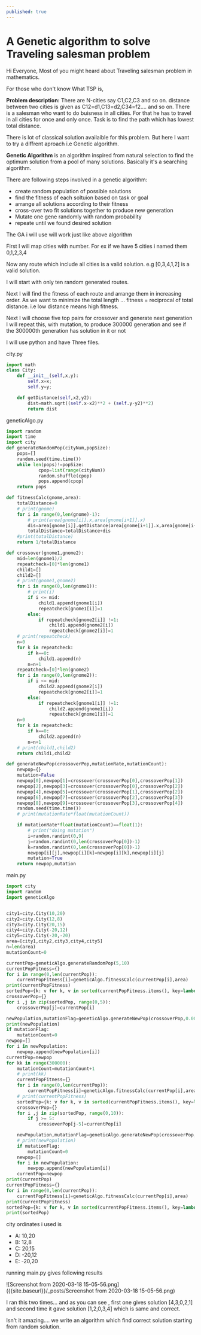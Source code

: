 ```yaml
---
published: true
---
```

# A Genetic algorithm to solve Traveling salesman problem 

Hi Everyone,
Most of you might heard about Traveling salesman problem in mathematics.

For those who don't know What TSP is,

**Problem description:** There are N-cities say C1,C2,C3 and so on.
distance between two cities is given as C12=d1,C13=d2,C34=f2.... and so on.
There is a salesman who want to do buisness in all cities. For that he has to travel in all cities for once and only once. Task is to find the path which has lowest total distance.

There is lot of classical solution availaible for this problem. But here I want to try a diffrent aproach i.e Genetic algorithm.

**Genetic Algorithm** is an algorithm inspired from natural selection to find the optimum solution from a pool of many solutions. Basically it's a searching algorithm.

There are following steps involved in a genetic algorithm:

- create  random population of possible solutions
- find the fitness of each soltuion based on task or goal
- arrange all solutions according to their fitness
- cross-over two fit solutions together to produce new generation
- Mutate one gene randomly with random probability
- repeate until we found desired solution

The GA i will use will work just like above algorithm

First I will map cities with number. For ex if we have 5 cities i named them 0,1,2,3,4

Now any route which include all cities is a valid solution. e.g  \[0,3,4,1,2] is a valid solution.

I will start with only ten random generated routes.

Next I will find the fitness of each route and arrange them in increasing order. As we want to minimize the total length ... fitness = reciprocal of total distance. i.e low distance means high fitness.

Next I will choose five top pairs for crossover and generate next generation 
I will repeat this, with mutation, to produce 300000 generation and see if the 300000th generation has solution in it or not

I will use python and have Three files.

city.py
```python
import math
class City:
    def __init__(self,x,y):
        self.x=x;
        self.y=y;

    def getDistance(self,x2,y2):
        dist=math.sqrt((self.x-x2)**2 + (self.y-y2)**2)
        return dist
```

geneticAlgo.py
```python
import random
import time
import city
def generateRandomPop(cityNum,popSize):
    pops=[]
    random.seed(time.time())
    while len(pops)!=popSize:
            cpop=list(range(cityNum))
            random.shuffle(cpop)
            pops.append(cpop)
    return pops

def fitnessCalc(gnome,area):
    totalDistance=0
    # print(gnome)
    for i in range(0,len(gnome)-1):
        # print(area[gnome[i]].x,area[gnome[i+1]].x)
        dis=area[gnome[i]].getDistance(area[gnome[i+1]].x,area[gnome[i+1]].y)
        totalDistance=totalDistance+dis
    #print(totalDistance)
    return 1/totalDistance

def crossover(gnome1,gnome2):
    mid=len(gnome1)/2
    repeatcheck=[0]*len(gnome1)
    child1=[]
    child2=[]
    # print(gnome1,gnome2)
    for i in range(0,len(gnome1)):
        # print(i)
        if i <= mid:
            child1.append(gnome1[i])
            repeatcheck[gnome1[i]]=1
        else:
            if repeatcheck[gnome2[i]] !=1:
                child1.append(gnome2[i])
                repeatcheck[gnome2[i]]=1
    # print(repeatcheck)
    n=0
    for k in repeatcheck:
        if k==0:
            child1.append(n)
        n=n+1
    repeatcheck=[0]*len(gnome2)
    for i in range(0,len(gnome2)):
        if i <= mid:
            child2.append(gnome2[i])
            repeatcheck[gnome2[i]]=1
        else:
            if repeatcheck[gnome1[i]] !=1:
                child2.append(gnome1[i])
                repeatcheck[gnome1[i]]=1
    n=0
    for k in repeatcheck:
        if k==0:
            child2.append(n)
        n=n+1
    # print(child1,child2)
    return child1,child2

def generateNewPop(crossoverPop,mutationRate,mutationCount):
    newpop={}
    mutation=False
    newpop[0],newpop[1]=crossover(crossoverPop[0],crossoverPop[1])
    newpop[2],newpop[3]=crossover(crossoverPop[0],crossoverPop[2])
    newpop[4],newpop[5]=crossover(crossoverPop[1],crossoverPop[2])
    newpop[6],newpop[7]=crossover(crossoverPop[2],crossoverPop[3])
    newpop[8],newpop[9]=crossover(crossoverPop[3],crossoverPop[4])
    random.seed(time.time())
    # print(mutationRate*float(mutationCount))

    if mutationRate*float(mutationCount)==float(1):
        # print("doing mutation")
        i=random.randint(0,9)
        j=random.randint(0,len(crossoverPop[0])-1)
        k=random.randint(0,len(crossoverPop[0])-1)
        newpop[i][j],newpop[i][k]=newpop[i][k],newpop[i][j]
        mutation=True
    return newpop,mutation

```

main.py
```python
import city
import random
import geneticAlgo


city1=city.City(10,20)
city2=city.City(12,8)
city3=city.City(20,15)
city4=city.City(-20,12)
city5=city.City(-20,-20)
area=[city1,city2,city3,city4,city5]
n=len(area)
mutationCount=0

currentPop=geneticAlgo.generateRandomPop(5,10)
currentPopFitness={}
for i in range(0,len(currentPop)):
    currentPopFitness[i]=geneticAlgo.fitnessCalc(currentPop[i],area)
print(currentPopFitness)
sortedPop={k: v for k, v in sorted(currentPopFitness.items(), key=lambda item: item[1])}
crossoverPop={}
for i ,j in zip(sortedPop, range(0,5)):
    crossoverPop[j]=currentPop[i]

newPopulation,mutationFlag=geneticAlgo.generateNewPop(crossoverPop,0.005,mutationCount)
print(newPopulation)
if mutationFlag:
    mutationCount=0
newpop=[]
for i in newPopulation:
    newpop.append(newPopulation[i])
currentPop=newpop
for kk in range(300000):
    mutationCount=mutationCount+1
    # print(kk)
    currentPopFitness={}
    for i in range(0,len(currentPop)):
        currentPopFitness[i]=geneticAlgo.fitnessCalc(currentPop[i],area)
    # print(currentPopFitness)
    sortedPop={k: v for k, v in sorted(currentPopFitness.items(), key=lambda item: item[1])}
    crossoverPop={}
    for i ,j in zip(sortedPop, range(0,10)):
        if j >= 5:
            crossoverPop[j-5]=currentPop[i]

    newPopulation,mutationFlag=geneticAlgo.generateNewPop(crossoverPop,0.005,mutationCount)
    # print(newPopulation)
    if mutationFlag:
        mutationCount=0
    newpop=[]
    for i in newPopulation:
        newpop.append(newPopulation[i])
    currentPop=newpop
print(currentPop)
currentPopFitness={}
for i in range(0,len(currentPop)):
    currentPopFitness[i]=geneticAlgo.fitnessCalc(currentPop[i],area)
print(currentPopFitness)
sortedPop={k: v for k, v in sorted(currentPopFitness.items(), key=lambda item: item[1])}
print(sortedPop)
```

city ordinates i used is 
- A: 10,20
- B: 12,8
- C: 20,15
- D: -20,12
- E: -20,20

running main.py gives following results

![Screenshot from 2020-03-18 15-05-56.png]({{site.baseurl}}/_posts/Screenshot from 2020-03-18 15-05-56.png)

I ran this two times... and as you can see , first one gives solution \[4,3,0,2,1] and second time it gave solution \[1,2,0,3,4] which is same and correct.

Isn't it amazing.... we write an algorithm which find correct solution starting from random solution.


